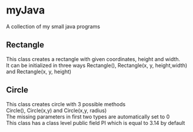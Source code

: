 myJava
======

A collection of my small java programs


<h2>Rectangle</h2>

This class creates a rectangle with given coordinates, height and width.<br/>
It can be initialized in three ways Rectangle(), Rectangle(x, y, height,width) and Rectangle(x, y, height)

<h2>Circle</h2>

This class creates circle with 3 possible methods<br/>
Circle(), Circle(x,y) and Circle(x,y, radius)<br/>
The missing parameters in first two types are automatically set to 0<br/>
This class has a class level public field PI which is equal to 3.14 by default

